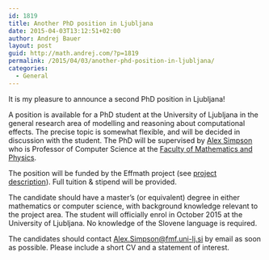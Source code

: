 ```yaml
---
id: 1819
title: Another PhD position in Ljubljana
date: 2015-04-03T13:12:51+02:00
author: Andrej Bauer
layout: post
guid: http://math.andrej.com/?p=1819
permalink: /2015/04/03/another-phd-position-in-ljubljana/
categories:
  - General
---
```

It is my pleasure to announce a second PhD position in Ljubljana!

A position is available for a PhD student at the University of Ljubljana in the general research area of modelling and reasoning about computational effects. The precise topic is somewhat flexible, and will be decided in discussion with the student. The PhD will be supervised by [Alex Simpson](https://www.fmf.uni-lj.si/si/imenik/32646/) who is Professor of Computer Science at the [Faculty of Mathematics and Physics](https://www.fmf.uni-lj.si/si/).

The position will be funded by the Effmath project (see [project description](http://math.andrej.com/wp-content/uploads/2014/11/description.pdf)). Full tuition & stipend will be provided.

The candidate should have a master&#8217;s (or equivalent) degree in either mathematics or computer science, with background knowledge relevant to the project area. The student will officially enrol in October 2015 at the University of Ljubljana. No knowledge of the Slovene language is required.

The candidates should contact <a href="mailto:Alex.Simpson@fmf.uni-lj.si" target="_blank">Alex.Simpson@fmf.uni-lj.si</a> by email as soon as possible. Please include a short CV and a statement of interest.